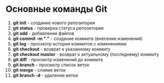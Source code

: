 # Основные команды Git
1. **git init** - создание нового репозитория
2. **git status** - проверка статуса репозитория
3. **git add** - добавление файлов
4. **git commit -m " "** - создание коммита (внесение изменений)
5. **git log** - просмотр истории коммитов с изменениями
6. **git checkout** - возврат к указанному коммиту
7. **git checkout master** - возврат к актуальному (последнему) коммиту
8. **git diff** - просмотр изменений до коммита
9. **git branch** - просмотр список веток
10. **git merge** - слияие веток
11. **git branch -d** - удаление ветки